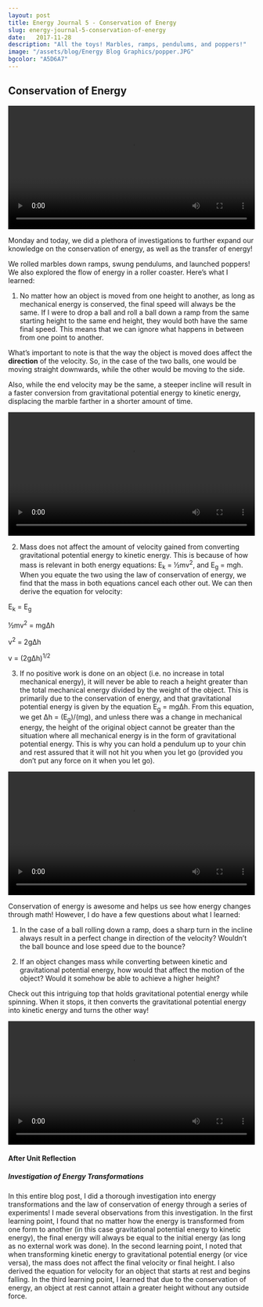 ```yaml
---
layout: post
title: Energy Journal 5 - Conservation of Energy 
slug: energy-journal-5-conservation-of-energy
date:   2017-11-28
description: "All the toys! Marbles, ramps, pendulums, and poppers!"
image: "/assets/blog/Energy Blog Graphics/popper.JPG"
bgcolor: "A5D6A7"
---
```


## Conservation of Energy

<video controls width="100%" height="auto">
    <source src="{{ "/assets/blog/Energy Blog Graphics/popper.mp4" | absolute_url }}" type="video/mp4">
</video>

Monday and today, we did a plethora of investigations to further expand our knowledge on the conservation of energy, as well as the transfer of energy!

We rolled marbles down ramps, swung pendulums, and launched poppers! We also explored the flow of energy in a roller coaster. Here’s what I learned:

1) No matter how an object is moved from one height to another, as long as mechanical energy is conserved, the final speed will always be the same. If I were to drop a ball and roll a ball down a ramp from the same starting height to the same end height, they would both have the same final speed. This means that we can ignore what happens in between from one point to another.

What’s important to note is that the way the object is moved does affect the <strong>direction</strong> of the velocity. So, in the case of the two balls, one would be moving straight downwards, while the other would be moving to the side. 

Also, while the end velocity may be the same, a steeper incline will result in a faster conversion from gravitational potential energy to kinetic energy, displacing the marble farther in a shorter amount of time.

<video controls width="100%" height="auto">
    <source src="{{ "/assets/blog/Energy Blog Graphics/marble ramp.mp4" | absolute_url }}" type="video/mp4">
</video>

2) Mass does not affect the amount of velocity gained from converting gravitational potential energy to kinetic energy. This is because of how mass is relevant in both energy equations: E<sub>k</sub> = ½mv<sup>2</sup>, and E<sub>g</sub> = mgh. When you equate the two using the law of conservation of energy, we find that the mass in both equations cancel each other out. We can then derive the equation for velocity:

E<sub>k</sub> = E<sub>g</sub>

½mv<sup>2</sup> = mgΔh

v<sup>2</sup> = 2gΔh

v = (2gΔh)<sup>1/2</sup>

3) If no positive work is done on an object (i.e. no increase in total mechanical energy), it will never be able to reach a height greater than the total mechanical energy divided by the weight of the object. This is primarily due to the conservation of energy, and that gravitational potential energy is given by the equation E<sub>g</sub> = mgΔh. From this equation, we get Δh = (E<sub>g</sub>)/(mg), and unless there was a change in mechanical energy, the height of the original object cannot be greater than the situation where all mechanical energy is in the form of gravitational potential energy. This is why you can hold a pendulum up to your chin and rest assured that it will not hit you when you let go (provided you don’t put any force on it when you let go).

<video controls width="100%" height="auto">
    <source src="{{ "/assets/blog/Energy Blog Graphics/pendulum.mp4" | absolute_url }}" type="video/mp4">
</video>

Conservation of energy is awesome and helps us see how energy changes through math! However, I do have a few questions about what I learned:

1) In the case of a ball rolling down a ramp, does a sharp turn in the incline always result in a perfect change in direction of the velocity? Wouldn’t the ball bounce and lose speed due to the bounce?

2) If an object changes mass while converting between kinetic and gravitational potential energy, how would that affect the motion of the object? Would it somehow be able to achieve a higher height?

Check out this intriguing top that holds gravitational potential energy while spinning. When it stops, it then converts the gravitational potential energy into kinetic energy and turns the other way!

<video controls width="100%" height="auto">
    <source src="{{ "/assets/blog/Energy Blog Graphics/top.mp4" | absolute_url }}" type="video/mp4">
</video>

<br>

#### After Unit Reflection

##### Investigation of Energy Transformations

In this entire blog post, I did a thorough investigation into energy transformations and the law of conservation of energy through a series of experiments! I made several observations from this investigation. In the first learning point, I found that no matter how the energy is transformed from one form to another (in this case gravitational potential energy to kinetic energy), the final energy will always be equal to the initial energy (as long as no external work was done). In the second learning point, I noted that when transforming kinetic energy to gravitational potential energy (or vice versa), the mass does not affect the final velocity or final height. I also derived the equation for velocity for an object that starts at rest and begins falling. In the third learning point, I learned that due to the conservation of energy, an object at rest cannot attain a greater height without any outside force.